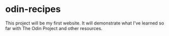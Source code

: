 # odin-recipes
This project will be my first website.  It will demonstrate what I've learned
so far with The Odin Project and other resources.
